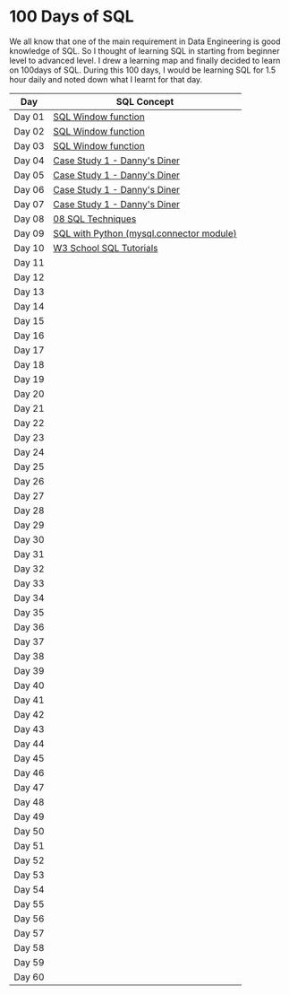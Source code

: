 # 100 Days of SQL
We all know that one of the main requirement in Data Engineering is good knowledge of SQL. So I thought of learning SQL in starting from beginner level to advanced level. I drew a learning map and finally decided to learn on 100days of SQL. During this 100 days, I would be learning SQL for 1.5 hour daily and noted down what I learnt for that day.

| Day | SQL Concept |
|---------|---------------|
| Day 01 | [SQL Window function](https://github.com/vidush5/100-Days-of-SQL/tree/main/Day_01)|
| Day 02 | [SQL Window function](https://github.com/vidush5/100-Days-of-SQL/tree/main/Day_02)|
| Day 03 | [SQL Window function](https://github.com/vidush5/100-Days-of-SQL/tree/main/Day_03)|
| Day 04 | [Case Study 1 - Danny's Diner](https://github.com/vidush5/100-Days-of-SQL/tree/main/Day_04)|
| Day 05 | [Case Study 1 - Danny's Diner](https://github.com/vidush5/100-Days-of-SQL/tree/main/Day_05)|
| Day 06 | [Case Study 1 - Danny's Diner](https://github.com/vidush5/100-Days-of-SQL/tree/main/Day_06)|
| Day 07 | [Case Study 1 - Danny's Diner](https://github.com/vidush5/100-Days-of-SQL/tree/main/Day_07)|
| Day 08 | [08 SQL Techniques](https://github.com/vidush5/100-Days-of-SQL/tree/main/Day_08)|
| Day 09 | [SQL with Python (mysql.connector module)](https://github.com/vidush5/100-Days-of-SQL/tree/main/Day_09)|
| Day 10 | [W3 School SQL Tutorials](https://github.com/vidush5/100-Days-of-SQL/tree/main/Day_10)|
| Day 11 | |
| Day 12 | |
| Day 13 | |
| Day 14 | |
| Day 15 | |
| Day 16 | |
| Day 17 | |
| Day 18 | |
| Day 19 | |
| Day 20 | |
| Day 21 | |
| Day 22 | |
| Day 23 | |
| Day 24 | |
| Day 25 | |
| Day 26 | |
| Day 27 | |
| Day 28 | |
| Day 29 | |
| Day 30 | |
| Day 31 | |
| Day 32 | |
| Day 33 | |
| Day 34 | |
| Day 35 | |
| Day 36 | |
| Day 37 | |
| Day 38 | |
| Day 39 | |
| Day 40 | |
| Day 41 | |
| Day 42 | |
| Day 43 | |
| Day 44 | |
| Day 45 | |
| Day 46 | |
| Day 47 | |
| Day 48 | |
| Day 49 | |
| Day 50 | |
| Day 51 | |
| Day 52 | |
| Day 53 | |
| Day 54 | |
| Day 55 | |
| Day 56 | |
| Day 57 | |
| Day 58 | |
| Day 59 | |
| Day 60 | |